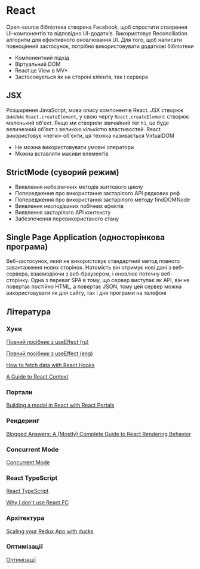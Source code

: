 # React

Open-source бібліотека створена Facebook, щоб спростити створення UI-компонентів та відповідно UI-додатків. Використовує Reconciliation алгоритм для ефективного оновлювання UI. Для того, щоб написати повноцінний застосунок, потрібно використовувати додаткові бібліотеки

-   Компонентний підхід
-   Віртуальний DOM
-   React це View в MV\*
-   Застосовується як на стороні клієнта, так і сервера

## JSX

Розширення JavaScript, мова опису компонентів React. JSX створює виклик `React.createElement`, у свою чергу `React.createElement` створює маленький об'єкт. Якщо ми створили звичайний тег `h1`, це буде величезний об'єкт з великою кількістю властивостей. React використовує «легкі» об'єкти, ця техніка називається VirtualDOM

-   Не можна використовувати умовні оператори
-   Можна вставляти масиви елементів

## StrictMode (суворий режим)

-   Виявлення небезпечних методів життєвого циклу
-   Попередження про використання застарілого API рядкових реф
-   Попередження про використання застарілого методу findDOMNode
-   Виявлення несподіваних побічних ефектів
-   Виявлення застарілого API контексту
-   Забезпечення перевикористаного стану

## Single Page Application (односторінкова програма)

Веб-застосунок, який не використовує стандартний метод повного завантаження нових сторінок. Натомість він отримує нові дані з веб-сервера, взаємодіючи з веб-браузером, і оновлює поточну веб-сторінку. Одна з переваг SPA в тому, що сервер виступає як API, він не повертає постійно HTML, а повертає JSON, тому цей сервер можна використовувати як для сайту, так і дня програми на телефоні

## Література

### Хуки

<a href="https://habr.com/ru/company/ruvds/blog/445276/">Повний посібник з useEffect (ru)</a>

<a href="https://overreacted.io/a-complete-guide-to-useeffect/">Повний посібник з useEffect (eng)</a>

<a href="https://www.robinwieruch.de/react-hooks-fetch-data/">How to fetch data with React Hooks</a>

<a href="https://dmitripavlutin.com/react-context-and-usecontext/">A Guide to React Context</a>

### Портали

<a href="https://blog.logrocket.com/build-modal-with-react-portals/">Building a modal in React with React Portals</a>

### Рендеринг

<a href="https://blog.isquaredsoftware.com/2020/05/blogged-answers-a-mostly-complete-guide-to-react-rendering-behavior/">Blogged Answers: A (Mostly) Complete Guide to React Rendering Behavior</a>

### Concurrent Mode

<a href="https://habr.com/ru/company/yandex/blog/514016/">Concurrent Mode</a>

### React TypeScript

<a href="https://react-typescript-cheatsheet.netlify.app/docs/basic/setup">React TypeScript</a>

<a href="https://fettblog.eu/typescript-react-why-i-dont-use-react-fc/">Why I don't use React.FC</a>

### Архітектура

<a href="https://www.freecodecamp.org/news/scaling-your-redux-app-with-ducks-6115955638be/">Scaling your Redux App with ducks</a>

### Оптимізації

<a href="https://www.youtube.com/watch?v=5pIUicKWyrQ">Оптимізації</a>
